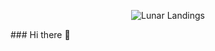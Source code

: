 <p align="center">
  <img src="https://komarev.com/ghpvc/?username=Lu-ni&label=Lunar+Landings&color=green" alt="Lunar Landings"/>
</p>
### Hi there 👋

<!--
**Lu-ni/Lu-ni** is a ✨ _special_ ✨ repository because its `README.md` (this file) appears on your GitHub profile.

Here are some ideas to get you started:

- 🔭 I’m currently working on ...
- 🌱 I’m currently learning ...
- 👯 I’m looking to collaborate on ...
- 🤔 I’m looking for help with ...
- 💬 Ask me about ...
- 📫 How to reach me: ...
- 😄 Pronouns: ...
- ⚡ Fun fact: ...
-->
